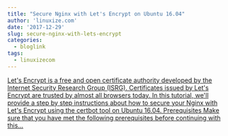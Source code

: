 ```yaml
---
title: "Secure Nginx with Let's Encrypt on Ubuntu 16.04"
author: 'linuxize.com'
date: '2017-12-29'
slug: secure-nginx-with-lets-encrypt
categories:
  - bloglink
tags:
  - linuxizecom
---
```


[Let's Encrypt is a free and open certificate authority developed by the Internet Security Research Group (ISRG). Certificates issued by Let's Encrypt are trusted by almost all browsers today. In this tutorial, we'll provide a step by step instructions about how to secure your Nginx with Let's Encrypt using the certbot tool on Ubuntu 16.04. Prerequisites Make sure that you have met the following prerequisites before continuing with this...<click to read more>](https://linuxize.com/post/secure-nginx-with-let-s-encrypt-on-ubuntu-16-04/)

